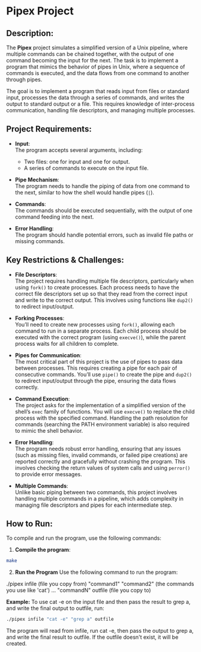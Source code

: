 # Pipex Project

## Description:
The **Pipex** project simulates a simplified version of a Unix pipeline, where multiple commands can be chained together, with the output of one command becoming the input for the next. The task is to implement a program that mimics the behavior of pipes in Unix, where a sequence of commands is executed, and the data flows from one command to another through pipes.

The goal is to implement a program that reads input from files or standard input, processes the data through a series of commands, and writes the output to standard output or a file. This requires knowledge of inter-process communication, handling file descriptors, and managing multiple processes.

## Project Requirements:

- **Input**:  
  The program accepts several arguments, including:
  - Two files: one for input and one for output.
  - A series of commands to execute on the input file.

- **Pipe Mechanism**:  
  The program needs to handle the piping of data from one command to the next, similar to how the shell would handle pipes (`|`).

- **Commands**:  
  The commands should be executed sequentially, with the output of one command feeding into the next.

- **Error Handling**:  
  The program should handle potential errors, such as invalid file paths or missing commands.

## Key Restrictions & Challenges:

- **File Descriptors**:  
  The project requires handling multiple file descriptors, particularly when using `fork()` to create processes. Each process needs to have the correct file descriptors set up so that they read from the correct input and write to the correct output. This involves using functions like `dup2()` to redirect input/output.

- **Forking Processes**:  
  You’ll need to create new processes using `fork()`, allowing each command to run in a separate process. Each child process should be executed with the correct program (using `execve()`), while the parent process waits for all children to complete.

- **Pipes for Communication**:  
  The most critical part of this project is the use of pipes to pass data between processes. This requires creating a pipe for each pair of consecutive commands. You’ll use `pipe()` to create the pipe and `dup2()` to redirect input/output through the pipe, ensuring the data flows correctly.

- **Command Execution**:  
  The project asks for the implementation of a simplified version of the shell’s `exec` family of functions. You will use `execve()` to replace the child process with the specified command. Handling the path resolution for commands (searching the PATH environment variable) is also required to mimic the shell behavior.

- **Error Handling**:  
  The program needs robust error handling, ensuring that any issues (such as missing files, invalid commands, or failed pipe creations) are reported correctly and gracefully without crashing the program. This involves checking the return values of system calls and using `perror()` to provide error messages.

- **Multiple Commands**:  
  Unlike basic piping between two commands, this project involves handling multiple commands in a pipeline, which adds complexity in managing file descriptors and pipes for each intermediate step.

## How to Run:

To compile and run the program, use the following commands:

1. **Compile the program**:  
```bash
make
```
2. **Run the Program**
Use the following command to run the program:

./pipex infile (file you copy from) "command1" "command2" (the commands you use like 'cat') ... "commandN" outfile (file you copy to)

**Example:**
To use cat -e on the input file and then pass the result to grep a, and write the final output to outfile, run:

```bash
./pipex infile "cat -e" "grep a" outfile
```
The program will read from infile, run cat -e, then pass the output to grep a, and write the final result to outfile. If the outfile doesn't exist, it will be created.

